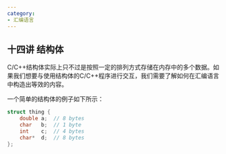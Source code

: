```yaml
---
category: 
- 汇编语言
---
```


## 十四讲 结构体

C/C++结构体实际上只不过是按照一定的排列方式存储在内存中的多个数据。如果我们想要与使用结构体的C/C++程序进行交互，我们需要了解如何在汇编语言中构造出等效的内容。

一个简单的结构体的例子如下所示：

```cpp
struct thing { 
    double a;  // 8 bytes
    char   b;  // 1 byte
    int    c;  // 4 bytes
    char*  d;  // 8 bytes    
};
```